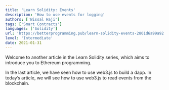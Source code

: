 ```yaml
---
title: 'Learn Solidity: Events'
description: 'How to use events for logging'
authors: ['Wissal Haji']
tags: ['Smart Contracts']
languages: ['Solidity']
url: 'https://betterprogramming.pub/learn-solidity-events-2801d6a99a92'
level: 'Intermediate'
date: 2021-01-31
---
```


Welcome to another article in the Learn Solidity series, which aims to introduce you to Ethereum programming.

In the last article, we have seen how to use web3.js to build a dapp. In today’s article, we will see how to use web3.js to read events from the blockchain.